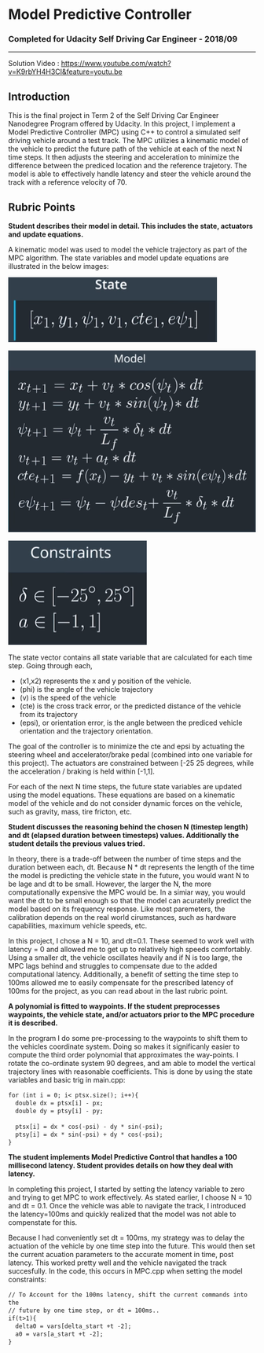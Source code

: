 # **Model Predictive Controller** 

### Completed for Udacity Self Driving Car Engineer - 2018/09
---

Solution Video : https://www.youtube.com/watch?v=K9rbYH4H3CI&feature=youtu.be

[//]: # (Image References)

[image1]: ./photos/Model.png "Model Architecture"
[image2]: ./photos/Cost.png "Cost Function"
[image3]: ./photos/State.png "State Vector"
[image4]: ./photos/Constraints.png "Actuator Constraints"



## Introduction

This is the final project in Term 2 of the Self Driving Car Engineer Nanodegree Program offered by Udacity.  In this project, I implement a Model Predictive Controller (MPC) using C++ to control a simulated self driving vehicle around a  test track. The MPC utilizies a kinematic model of the vehicle to predict the future path of the vehicle at each of the next N time steps. It then adjusts the steering and acceleration to minimize the difference between the prediced location and the reference trajetory. The  model is able to effectively handle latency and steer the vehicle around the track with a reference velocity of 70.


## Rubric Points

**Student describes their model in detail. This includes the state, actuators and update equations.**

A kinematic model was used to model the vehicle trajectory as part of the MPC algorithm. The state variables and model update equations are illustrated in the below images:


![alt text][image3]

![alt text][image1]

![alt text][image4]

The state vector contains all state variable that are calculated for each time step. Going through each,
- (x1,x2) represents the x and y position of the vehicle. 
- (phi) is the angle of the vehicle trajectory 
- (v) is the speed of the vehicle
- (cte) is the cross track error, or the predicted distance of the vehicle from its trajectory
- (epsi), or orientation error, is the angle between the prediced vehicle orientation and the trajectory orientation.

The goal of the controller is to minimize the cte and epsi by actuating the steering wheel and accelerator/brake pedal (combined into one variable for this project).  The actuators are constrained between [-25  25 degrees, while the acceleration / braking is held within [-1,1].

For each of the next N time steps, the future state variables are updated using the model equations. These equations are based on a kinematic model of the vehicle and do not consider dynamic forces on the vehicle, such as gravity, mass, tire fricton, etc. 


**Student discusses the reasoning behind the chosen N (timestep length) and dt (elapsed duration between timesteps) values. Additionally the student details the previous values tried.**

In theory, there is a trade-off between the number of time steps and the duration between each, dt. Because N * dt represents the length of the time the model is predicting the vehicle state in the future, you would want N to be lage and dt to be  small. However, the larger the N, the more computationally expensive the MPC would be. In a simiar way, you would want the dt to be small enough so that the model can acuratelly predict the model based on its frequency response. Like most paremeters, the calibration depends on the real world cirumstances, such as hardware capabilities, maximum vehicle speeds, etc.

In this project, I chose a N = 10, and dt=0.1. These seemed to work well with latency = 0 and allowed me to get up to relatively high speeds comfortably. Using a smaller dt, the vehicle oscillates heavily and if N is too large, the MPC lags behind and struggles to compensate due to the added computational latency. Additionally, a benefit of setting the time step to 100ms allowed me to easily compensate for the prescribed latency of 100ms for the project, as you can read about in the last rubric point.

**A polynomial is fitted to waypoints.  If the student preprocesses waypoints, the vehicle state, and/or actuators prior to the MPC procedure it is described.**

In the program I do some pre-processing to the waypoints to shift them to the vehicles coordinate system. Doing so makes it significanly easier to compute the third order polynomial that approximates the way-points. I rotate the co-ordinate system 90 degrees, and am able to model the vertical trajectory lines with reasonable coefficients. This is done by using the state variables and basic trig in main.cpp:
```
for (int i = 0; i< ptsx.size(); i++){
  double dx = ptsx[i] - px;
  double dy = ptsy[i] - py;

  ptsx[i] = dx * cos(-psi) - dy * sin(-psi);
  ptsy[i] = dx * sin(-psi) + dy * cos(-psi);
}
```



**The student implements Model Predictive Control that handles a 100 millisecond latency. Student provides details on how they deal with latency.**

In completing this project, I started by setting the latency variable to zero and trying to get MPC to work effectively. As stated earlier, I choose N = 10 and dt = 0.1. Once the vehicle was able to navigate the track, I introduced the latency=100ms and quickly realized that the model was not able to compenstate for this. 

Because I had conveniently set  dt = 100ms, my strategy was to delay the actuation of the vehicle by one time step into the future. This would then set the current acuation parameters to the accurate moment in time, post latency. This worked pretty well and the vehicle navigated the track succesfully. In the code, this occurs in MPC.cpp when setting the model constraints:

```
// To Account for the 100ms latency, shift the current commands into the
// future by one time step, or dt = 100ms..
if(t>1){
  delta0 = vars[delta_start +t -2];
  a0 = vars[a_start +t -2];
}
```